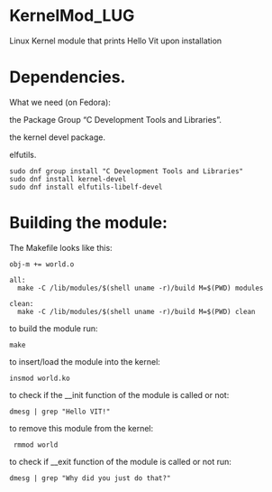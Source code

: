 # KernelMod_LUG
Linux Kernel module that prints Hello Vit upon installation

# Dependencies.
What we need (on Fedora):

   the Package Group “C Development Tools and Libraries”.

   the kernel devel package.

   elfutils.
    
    sudo dnf group install "C Development Tools and Libraries"
    sudo dnf install kernel-devel
    sudo dnf install elfutils-libelf-devel
 
# Building the module:

The Makefile looks like this:

    obj-m += world.o

    all:
	  make -C /lib/modules/$(shell uname -r)/build M=$(PWD) modules

    clean:
	  make -C /lib/modules/$(shell uname -r)/build M=$(PWD) clean

to build the module run:

    make
    
to insert/load the module into the kernel:

    insmod world.ko
    
to check if the __init function of the module is called or not:

    dmesg | grep "Hello VIT!"
    
to remove this module from the kernel:
     
     rmmod world
    
to check if __exit function of the module is called or not run:

    dmesg | grep "Why did you just do that?"
    
 

